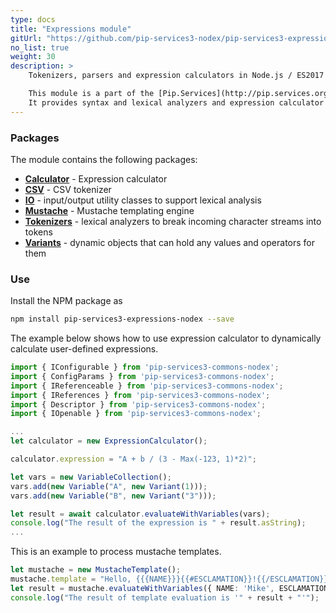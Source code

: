 ```yaml
---
type: docs
title: "Expressions module"
gitUrl: "https://github.com/pip-services3-nodex/pip-services3-expressions-nodex"
no_list: true
weight: 30
description: > 
    Tokenizers, parsers and expression calculators in Node.js / ES2017

    This module is a part of the [Pip.Services](http://pip.services.org) polyglot microservices toolkit.
    It provides syntax and lexical analyzers and expression calculator optimized for repeated calculations.
---
```


### Packages

The module contains the following packages:
- [**Calculator**](calculator) - Expression calculator
- [**CSV**](csv) - CSV tokenizer
- [**IO**](io) - input/output utility classes to support lexical analysis
- [**Mustache**](mustache) - Mustache templating engine
- [**Tokenizers**](tokenizers) - lexical analyzers to break incoming character streams into tokens
- [**Variants**](variants) - dynamic objects that can hold any values and operators for them


### Use

Install the NPM package as
```bash
npm install pip-services3-expressions-nodex --save
```

The example below shows how to use expression calculator to dynamically
calculate user-defined expressions.

```typescript
import { IConfigurable } from 'pip-services3-commons-nodex';
import { ConfigParams } from 'pip-services3-commons-nodex';
import { IReferenceable } from 'pip-services3-commons-nodex';
import { IReferences } from 'pip-services3-commons-nodex';
import { Descriptor } from 'pip-services3-commons-nodex';
import { IOpenable } from 'pip-services3-commons-nodex';

...
let calculator = new ExpressionCalculator();

calculator.expression = "A + b / (3 - Max(-123, 1)*2)";

let vars = new VariableCollection();
vars.add(new Variable("A", new Variant(1)));
vars.add(new Variable("B", new Variant("3")));

let result = await calculator.evaluateWithVariables(vars);
console.log("The result of the expression is " + result.asString);
...
```

This is an example to process mustache templates.

```typescript
let mustache = new MustacheTemplate();
mustache.template = "Hello, {{{NAME}}}{{#ESCLAMATION}}!{{/ESCLAMATION}}{{#unless ESCLAMATION}}.{{/unless}}";
let result = mustache.evaluateWithVariables({ NAME: 'Mike', ESCLAMATION: true });
console.log("The result of template evaluation is '" + result + "'");
```